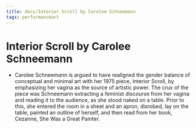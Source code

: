 ```yaml
---
title: docs/Interior Scroll by Carolee Schneemann
tags: performanceart
---
```


# Interior Scroll by Carolee Schneemann
- Carolee Schneemann is argued to have realigned the gender balance of conceptual and minimal art with her 1975 piece, Interior Scroll, by emphasizing her vagina as the source of artistic power. The crux of the piece was Schneemann extracting a feminist discourse from her vagina and reading it to the audience, as she stood naked on a table. Prior to this, she entered the room in a sheet and an apron, disrobed, lay on the table, painted an outline of herself, and then read from her book, Cezanne, She Was a Great Painter.